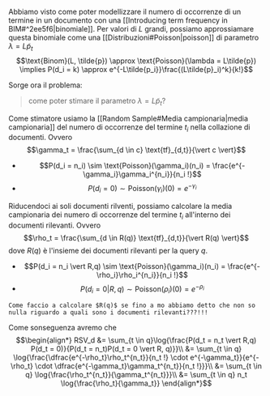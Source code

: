 Abbiamo visto come poter modellizzare il numero di occorrenze di un termine in un documento con una [[Introducing term frequency in BIM#^2ee5f6|binomiale]].
Per valori di $L$ grandi, possiamo approssiamare questa binomiale come una [[Distribuzioni#Poisson|poisson]] di parametro $\lambda = L\tilde{p}_t$
$$\text{Binom}(L, \tilde{p}) \approx \text{Poisson}(\lambda = L\tilde{p}) \implies P(d_i = k) \approx e^{-L\tilde{p_i}}\frac{(L\tilde{p}_i)^k}{k!}$$

Sorge ora il problema:
> come poter stimare il parametro $\lambda = L \tilde{p}_t$?

Come stimatore usiamo la [[Random Sample#Media campionaria|media campionaria]] del numero di occorrenze del termine $t_i$ nella collazione di documenti.
Ovvero $$\gamma_t = \frac{\sum_{d \in c} \text{tf}_{d,t}}{\vert c \vert}$$
- $$P(d_i = n_i) \sim \text{Poisson}(\gamma_i)(n_i) = \frac{e^{-\gamma_i}\gamma_i^{n_i}}{n_i !}$$
- $$P(d_i = 0) \sim \text{Poisson}(\gamma_i)(0) = e^{-\gamma_i}$$

Riducendoci ai soli documenti rilventi, possiamo calcolare la media campionaria dei numero di occorrenze del termine $t_i$ all'interno dei documenti rilevanti.
Ovvero $$\rho_t = \frac{\sum_{d \in R(q)} \text{tf}_{d,t}}{\vert R(q) \vert}$$ dove $R(q)$ è l'insieme dei documenti rilevanti per la query $q$.
- $$P(d_i = n_i \vert R,q) \sim \text{Poisson}(\gamma_i)(n_i) = \frac{e^{-\rho_i}\rho_i^{n_i}}{n_i !}$$
- $$P(d_i = 0 \vert R,q) \sim \text{Poisson}(\rho_i)(0) = e^{-\rho_i}$$

```ad-bug
Come faccio a calcolare $R(q)$ se fino a mo abbiamo detto che non so nulla riguardo a quali sono i documenti rilevanti???!!!
```

Come sonseguenza avremo che
$$\begin{align*}
RSV_d
&= \sum_{t \in q}\log{\frac{P(d_t = n_t \vert R,q) P(d_t = 0)}{P(d_t = n_t)P(d_t = 0 \vert R, q)}}\\
&= \sum_{t \in q} \log{\frac{\dfrac{e^{-\rho_t}\rho_t^{n_t}}{n_t !} \cdot e^{-\gamma_t}}{e^{-\rho_t} \cdot \dfrac{e^{-\gamma_t}\gamma_t^{n_t}}{n_t !}}}\\
&= \sum_{t \in q} \log{\frac{\rho_t^{n_t}}{\gamma_t^{n_t}}}\\
&= \sum_{t \in q} n_t \log{\frac{\rho_t}{\gamma_t}}
\end{align*}$$

